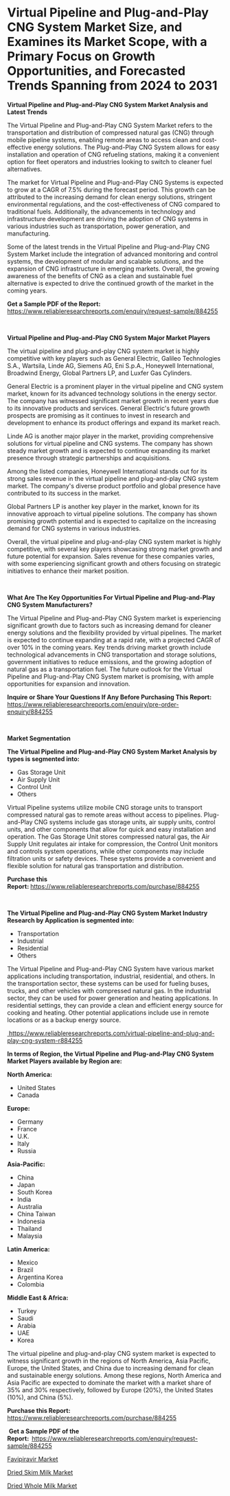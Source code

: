 <p><h1>Virtual Pipeline and Plug-and-Play CNG System Market Size, and Examines its Market Scope, with a Primary Focus on Growth Opportunities, and Forecasted Trends Spanning from 2024 to 2031</h1></p><p><strong>Virtual Pipeline and Plug-and-Play CNG System Market Analysis and Latest Trends</strong></p>
<p><p>The Virtual Pipeline and Plug-and-Play CNG System Market refers to the transportation and distribution of compressed natural gas (CNG) through mobile pipeline systems, enabling remote areas to access clean and cost-effective energy solutions. The Plug-and-Play CNG System allows for easy installation and operation of CNG refueling stations, making it a convenient option for fleet operators and industries looking to switch to cleaner fuel alternatives.</p><p>The market for Virtual Pipeline and Plug-and-Play CNG Systems is expected to grow at a CAGR of 7.5% during the forecast period. This growth can be attributed to the increasing demand for clean energy solutions, stringent environmental regulations, and the cost-effectiveness of CNG compared to traditional fuels. Additionally, the advancements in technology and infrastructure development are driving the adoption of CNG systems in various industries such as transportation, power generation, and manufacturing.</p><p>Some of the latest trends in the Virtual Pipeline and Plug-and-Play CNG System Market include the integration of advanced monitoring and control systems, the development of modular and scalable solutions, and the expansion of CNG infrastructure in emerging markets. Overall, the growing awareness of the benefits of CNG as a clean and sustainable fuel alternative is expected to drive the continued growth of the market in the coming years.</p></p>
<p><strong>Get a Sample PDF of the Report:&nbsp;</strong> <a href="https://www.reliableresearchreports.com/enquiry/request-sample/884255">https://www.reliableresearchreports.com/enquiry/request-sample/884255</a></p>
<p>&nbsp;</p>
<p><strong>Virtual Pipeline and Plug-and-Play CNG System Major Market Players</strong></p>
<p><p>The virtual pipeline and plug-and-play CNG system market is highly competitive with key players such as General Electric, Galileo Technologies S.A., Wartsila, Linde AG, Siemens AG, Eni S.p.A., Honeywell International, Broadwind Energy, Global Partners LP, and Luxfer Gas Cylinders. </p><p>General Electric is a prominent player in the virtual pipeline and CNG system market, known for its advanced technology solutions in the energy sector. The company has witnessed significant market growth in recent years due to its innovative products and services. General Electric's future growth prospects are promising as it continues to invest in research and development to enhance its product offerings and expand its market reach.</p><p>Linde AG is another major player in the market, providing comprehensive solutions for virtual pipeline and CNG systems. The company has shown steady market growth and is expected to continue expanding its market presence through strategic partnerships and acquisitions.</p><p>Among the listed companies, Honeywell International stands out for its strong sales revenue in the virtual pipeline and plug-and-play CNG system market. The company's diverse product portfolio and global presence have contributed to its success in the market.</p><p>Global Partners LP is another key player in the market, known for its innovative approach to virtual pipeline solutions. The company has shown promising growth potential and is expected to capitalize on the increasing demand for CNG systems in various industries.</p><p>Overall, the virtual pipeline and plug-and-play CNG system market is highly competitive, with several key players showcasing strong market growth and future potential for expansion. Sales revenue for these companies varies, with some experiencing significant growth and others focusing on strategic initiatives to enhance their market position.</p></p>
<p>&nbsp;</p>
<p><strong>What Are The Key Opportunities For Virtual Pipeline and Plug-and-Play CNG System Manufacturers?</strong></p>
<p><p>The Virtual Pipeline and Plug-and-Play CNG System market is experiencing significant growth due to factors such as increasing demand for cleaner energy solutions and the flexibility provided by virtual pipelines. The market is expected to continue expanding at a rapid rate, with a projected CAGR of over 10% in the coming years. Key trends driving market growth include technological advancements in CNG transportation and storage solutions, government initiatives to reduce emissions, and the growing adoption of natural gas as a transportation fuel. The future outlook for the Virtual Pipeline and Plug-and-Play CNG System market is promising, with ample opportunities for expansion and innovation.</p></p>
<p><strong>Inquire or Share Your Questions If Any Before Purchasing This Report:</strong> <a href="https://www.reliableresearchreports.com/enquiry/pre-order-enquiry/884255">https://www.reliableresearchreports.com/enquiry/pre-order-enquiry/884255</a></p>
<p>&nbsp;</p>
<p><strong>Market Segmentation</strong></p>
<p><strong>The Virtual Pipeline and Plug-and-Play CNG System Market Analysis by types is segmented into:</strong></p>
<p><ul><li>Gas Storage Unit</li><li>Air Supply Unit</li><li>Control Unit</li><li>Others</li></ul></p>
<p><p>Virtual Pipeline systems utilize mobile CNG storage units to transport compressed natural gas to remote areas without access to pipelines. Plug-and-Play CNG systems include gas storage units, air supply units, control units, and other components that allow for quick and easy installation and operation. The Gas Storage Unit stores compressed natural gas, the Air Supply Unit regulates air intake for compression, the Control Unit monitors and controls system operations, while other components may include filtration units or safety devices. These systems provide a convenient and flexible solution for natural gas transportation and distribution.</p></p>
<p><strong>Purchase this Report:&nbsp;</strong><a href="https://www.reliableresearchreports.com/purchase/884255">https://www.reliableresearchreports.com/purchase/884255</a></p>
<p>&nbsp;</p>
<p><strong>The Virtual Pipeline and Plug-and-Play CNG System Market Industry Research by Application is segmented into:</strong></p>
<p><ul><li>Transportation</li><li>Industrial</li><li>Residential</li><li>Others</li></ul></p>
<p><p>The Virtual Pipeline and Plug-and-Play CNG System have various market applications including transportation, industrial, residential, and others. In the transportation sector, these systems can be used for fueling buses, trucks, and other vehicles with compressed natural gas. In the industrial sector, they can be used for power generation and heating applications. In residential settings, they can provide a clean and efficient energy source for cooking and heating. Other potential applications include use in remote locations or as a backup energy source.</p></p>
<p><a href="https://www.reliableresearchreports.com/virtual-pipeline-and-plug-and-play-cng-system-r884255">&nbsp;https://www.reliableresearchreports.com/virtual-pipeline-and-plug-and-play-cng-system-r884255</a></p>
<p><strong>In terms of Region, the Virtual Pipeline and Plug-and-Play CNG System Market Players available by Region are:</strong></p>
<p>
    <p> <strong> North America: </strong>
        <ul>
            <li>United States</li>
            <li>Canada</li>
        </ul>
        </p> 
    <p> <strong> Europe: </strong>
        <ul>
            <li>Germany</li>
            <li>France</li>
            <li>U.K.</li>
            <li>Italy</li>
            <li>Russia</li>
        </ul>
        </p> 
    <p> <strong> Asia-Pacific: </strong>
        <ul>
            <li>China</li>
            <li>Japan</li>
            <li>South Korea</li>
            <li>India</li>
            <li>Australia</li>
            <li>China Taiwan</li>
            <li>Indonesia</li>
            <li>Thailand</li>
            <li>Malaysia</li>
        </ul>
        </p> 
    <p> <strong> Latin America: </strong>
        <ul>
            <li>Mexico</li>
            <li>Brazil</li>
            <li>Argentina Korea</li>
            <li>Colombia</li>
        </ul>
        </p> 
    <p> <strong> Middle East & Africa: </strong>
        <ul>
            <li>Turkey</li>
            <li>Saudi</li>
            <li>Arabia</li>
            <li>UAE</li>
            <li>Korea</li>
        </ul>
    </p>
    </p>
<p><p>The virtual pipeline and plug-and-play CNG system market is expected to witness significant growth in the regions of North America, Asia Pacific, Europe, the United States, and China due to increasing demand for clean and sustainable energy solutions. Among these regions, North America and Asia Pacific are expected to dominate the market with a market share of 35% and 30% respectively, followed by Europe (20%), the United States (10%), and China (5%).</p></p>
<p><strong>Purchase this Report: </strong><a href="https://www.reliableresearchreports.com/purchase/884255">https://www.reliableresearchreports.com/purchase/884255</a></p>
<p>&nbsp;<strong>Get a Sample PDF of the Report:&nbsp;&nbsp;</strong><a href="https://www.reliableresearchreports.com/enquiry/request-sample/884255">https://www.reliableresearchreports.com/enquiry/request-sample/884255</a></p>
<p><strong></strong></p>
<p><p><a href="https://pretty-mail-caf.notion.site/Favipiravir-Market-Competitive-Analysis-Market-Trends-and-Forecast-to-2031-2d9a6d894a724d71a45af18808ad6508">Favipiravir Market</a></p><p><a href="https://carnation-joke-41f.notion.site/Dried-Skim-Milk-Market-Size-Market-Outlook-and-Market-Forecast-2024-to-2031-1727c57b0a2746ac936e2065bdf998b4">Dried Skim Milk Market</a></p><p><a href="https://extreme-scabiosa-c81.notion.site/Dried-Whole-Milk-Market-Trends-Forecast-and-Competitive-Analysis-to-2031-7bcf3bc088f44d14a9e15f4acc08cf07">Dried Whole Milk Market</a></p></p>